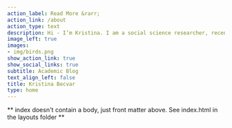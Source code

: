 ```yaml
---
action_label: Read More &rarr;
action_link: /about
action_type: text
description: Hi - I’m Kristina. I am a social science researcher, recently completing my M.S. in Data Analytics and Computation for Social Sciences at the University of Massachusetts Amherst. This is my personal website which contains info about my research and where I blog about various topics of interest in the realm of social sciences and data analytics. Please browse around, and feel free to leave a comment.
image_left: true
images:
- img/birds.png
show_action_link: true
show_social_links: true
subtitle: Academic Blog
text_align_left: false
title: Kristina Becvar
type: home
---
```


** index doesn't contain a body, just front matter above.
See index.html in the layouts folder **
